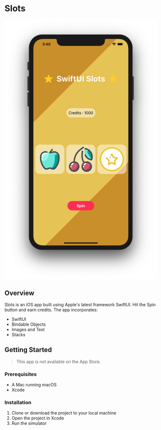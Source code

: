 # Slots

![Slots](home.png) 

## Overview

Slots is an iOS app built using Apple's latest framework SwiftUI. Hit the Spin button and earn credits. The app incorporates:

- SwiftUI
- Bindable Objects
- Images and Text
- Stacks

## Getting Started

> This app is not available on the App Store.

### Prerequisites

- A Mac running macOS
- Xcode

### Installation

1. Clone or download the project to your local machine
2. Open the project in Xcode
3. Run the simulator
